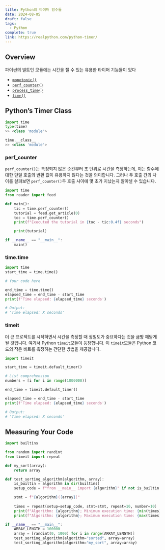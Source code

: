 ```yaml
---
title: Python의 타이머 함수들
date: 2024-08-05
draft: false
tags:
  - Python
complete: true
link: https://realpython.com/python-timer/
---
```

## Overview 
파이썬의 빌트인 모듈에는 시간을 잴 수 있는 유용한 타이머 기능들이 있다
- [`monotonic()`](https://docs.python.org/3/library/time.html#time.monotonic)
- [`perf_counter()`](https://docs.python.org/3/library/time.html#time.perf_counter)
- [`process_time()`](https://docs.python.org/3/library/time.html#time.process_time)
- [`time()`](https://docs.python.org/3/library/time.html#time.time)


## Python’s Timer Class
```python
import time
type(time)
>> <class 'module'>

time.__class__
>> <class 'module'>
```

### perf_counter
`perf_counter()`는 특정되지 않은 순간부터 초 단위로 시간을 측정하는데, 이는 함수에 대한 단일 호출의 반환 값이 유용하지 않다는 것을 의미합니다. 그러나 두 호출 간의 차이를 살펴보면 `perf_counter()`두 호출 사이에 몇 초가 지났는지 알아낼 수 있습니다.

```python
import time
from reader import feed

def main():
    tic = time.perf_counter()
    tutorial = feed.get_article(0)
    toc = time.perf_counter()
    print(f"Executed the tutorial in {toc - tic:0.4f} seconds")

    print(tutorial)

if __name__ == "__main__":
    main()
```


### time.time
```python
import time
start_time = time.time()

# Your code here

end_time = time.time()
elapsed_time = end_time - start_time
print(f'Time elapsed: {elapsed_time} seconds')

# Output:
# 'Time elapsed: X seconds'
```


### timeit
더 큰 프로젝트를 시작하면서 시간을 측정할 때 정밀도가 중요하다는 것을 금방 깨닫게 될 것입니다. 여기서 Python `timeit`모듈이 등장합니다. 이 `timeit`모듈은 Python 코드의 작은 비트를 측정하는 간단한 방법을 제공합니다.
```python
import timeit

start_time = timeit.default_timer()

# List comprehension
numbers = [i for i in range(1000000)]

end_time = timeit.default_timer()

elapsed_time = end_time - start_time
print(f'Time elapsed: {elapsed_time} seconds')

# Output:
# 'Time elapsed: X seconds'
```



## Measuring Your Code
```python
import builtins

from random import randint
from timeit import repeat

def my_sort(array):
    return array

def test_sorting_algorithm(algorithm, array):
    is_builtin = algorithm in dir(builtins)
    setup_code = f"from __main__ import {algorithm}" if not is_builtin else f""

    stmt = f"{algorithm}({array})"
    
    times = repeat(setup=setup_code, stmt=stmt, repeat=10, number=10)
    print(f"Algorithm: {algorithm}; Minimum execution time: {min(times)}")
    print(f"Algorithm: {algorithm}; Maximum execution time: {max(times)}")

if __name__ == "__main__":
    ARRAY_LENGTH = 100000
    array = [randint(0, 1000) for i in range(ARRAY_LENGTH)]
    test_sorting_algorithm(algorithm="sorted", array=array)
    test_sorting_algorithm(algorithm="my_sort", array=array)

```
